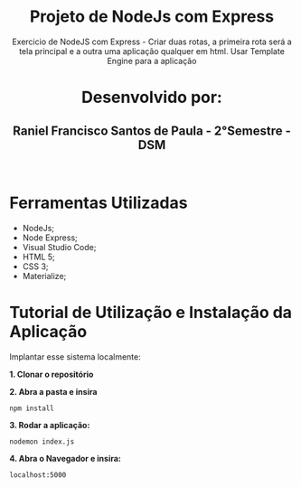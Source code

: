 <h1 align = "center" >Projeto de NodeJs com Express</h1>

<p align="center">Exercicio de NodeJS com Express - Criar duas rotas, a primeira rota será a tela principal e a outra uma aplicação qualquer em html. Usar Template Engine para a aplicação</p>

<h1 align="center">Desenvolvido por:</h1>

<h2 align="center">Raniel Francisco Santos de Paula - 2°Semestre - DSM</h2>
<br>


<h1> Ferramentas Utilizadas </h1>

* NodeJs;
* Node Express;
* Visual Studio Code;
* HTML 5;
* CSS 3;
* Materialize;


<h1> Tutorial de Utilização e Instalação da Aplicação </h1>


Implantar esse sistema localmente:


<strong> 1. Clonar o repositório </strong>

<strong> 2. Abra a pasta e insira</strong> 

```console
npm install
```

<strong> 3. Rodar a aplicação:</strong>

```console
nodemon index.js
```
<strong> 4. Abra o Navegador e insira:</strong>
```console
localhost:5000
```

    

    
